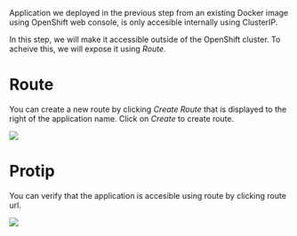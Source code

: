 Application we deployed in the previous step from an existing Docker image using OpenShift web console, is only accesible internally using ClusterIP.

In this step, we will make it accessible outside of the OpenShift cluster. To acheive this, we will  expose it using _Route_.

# Route
You can create a new route by clicking _Create Route_ that is displayed to the right of the application name. Click on _Create_ to create route.

![](https://github.com/fenago/katacoda-scenarios/raw/master/learn-openshift/openshift-deploying-applications-using-console/steps/2/route.JPG)


# Protip
You can verify that the application is accesible using route by clicking route url.

![](https://github.com/fenago/katacoda-scenarios/raw/master/learn-openshift/openshift-deploying-applications-using-console/steps/2/access.JPG)